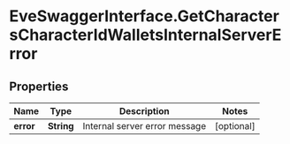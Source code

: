 # EveSwaggerInterface.GetCharactersCharacterIdWalletsInternalServerError

## Properties
Name | Type | Description | Notes
------------ | ------------- | ------------- | -------------
**error** | **String** | Internal server error message | [optional] 


